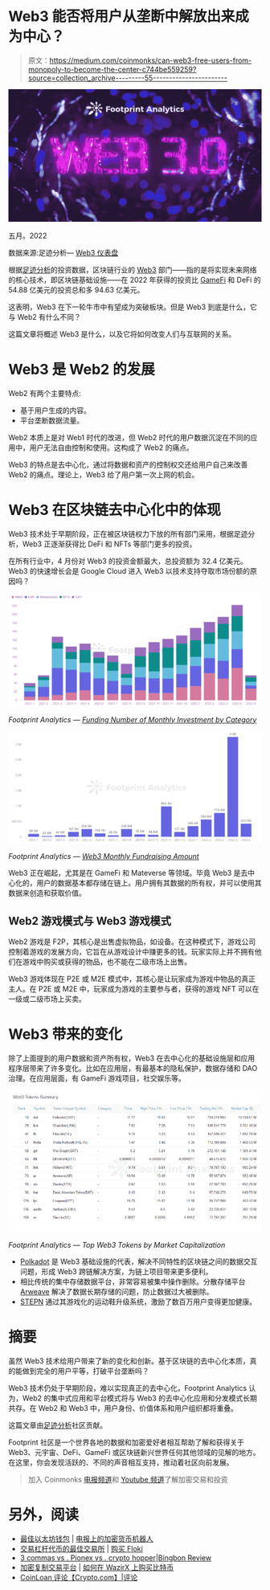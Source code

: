 # Web3 能否将用户从垄断中解放出来成为中心？

> 原文：<https://medium.com/coinmonks/can-web3-free-users-from-monopoly-to-become-the-center-c744be559259?source=collection_archive---------55----------------------->

![](img/7afb283e6b0e4068373a8db4ab207a91.png)

五月。2022

数据来源:足迹分析— [Web3 仪表盘](https://www.footprint.network/@Pierre/Web3-Tokens-Dashboard?channel=EN-255)

根据[足迹分析](https://www.footprint.network/@DamonSalvatore/Fundraising-Dashboard?channel=EN-255)的投资数据，区块链行业的 [Web3](https://cryptoslate.com/silicon-valley-employees-go-away-from-large-companies-to-web3-what-is-the-future-of-the-internet/) 部门——指的是将实现未来网络的核心技术，即区块链基础设施——在 2022 年获得的投资比 [GameFi](https://www.footprint.network/@Bond/GameFi-Overview?channel=EN-255) 和 DeFi 的 54.88 亿美元的投资总和多 94.63 亿美元。

这表明，Web3 在下一轮牛市中有望成为突破板块。但是 Web3 到底是什么，它与 Web2 有什么不同？

这篇文章将概述 Web3 是什么，以及它将如何改变人们与互联网的关系。

# Web3 是 Web2 的发展

Web2 有两个主要特点:

*   基于用户生成的内容。
*   平台垄断数据流量。

Web2 本质上是对 Web1 时代的改进，但 Web2 时代的用户数据沉淀在不同的应用中，用户无法自由控制和使用。这构成了 Web2 的痛点。

Web3 的特点是去中心化，通过将数据和资产的控制权交还给用户自己来改善 Web2 的痛点。理论上，Web3 给了用户第一次上网的机会。

# Web3 在区块链去中心化中的体现

Web3 技术处于早期阶段，正在被区块链权力下放的所有部门采用，根据足迹分析，Web3 正逐渐获得比 DeFi 和 NFTs 等部门更多的投资。

在所有行业中，4 月份对 Web3 的投资金额最大，总投资额为 32.4 亿美元。Web3 的快速增长会是 Google Cloud 进入 Web3 以技术支持夺取市场份额的原因吗？

![](img/a263c26410b6d518bf4c32a8e290cef9.png)

*Footprint Analytics —* [*Funding Number of Monthly Investment by Category*](https://www.footprint.network/chart/Funding-Number-of-Monthly-Investment-by-Category-fp-19933?channel=EN-255)

![](img/354810f1b4f6989d2bb942b8bef0564d.png)

*Footprint Analytics —* [*Web3 Monthly Fundraising Amount*](https://www.footprint.network/chart/Web3-Monthly-Fundraising-Amount-fp-20057?channel=EN-255)

Web3 正在崛起，尤其是在 GameFi 和 Mateverse 等领域。毕竟 Web3 是去中心化的，用户的数据基本都存储在链上。用户拥有其数据的所有权，并可以使用其数据来创造和获取价值。

## Web2 游戏模式与 Web3 游戏模式

Web2 游戏是 F2P，其核心是出售虚拟物品，如设备。在这种模式下，游戏公司控制着游戏的发展方向，它旨在从游戏设计中赚更多的钱。玩家实际上并不拥有他们在游戏中购买或获得的物品，也不能在二级市场上出售。

Web3 游戏体现在 P2E 或 M2E 模式中，其核心是让玩家成为游戏中物品的真正主人。在 P2E 或 M2E 中，玩家成为游戏的主要参与者，获得的游戏 NFT 可以在一级或二级市场上买卖。

# Web3 带来的变化

除了上面提到的用户数据和资产所有权，Web3 在去中心化的基础设施层和应用程序层带来了许多变化。比如在应用层，有最基本的隐私保护，数据存储和 DAO 治理。在应用层面，有 GameFi 游戏项目，社交娱乐等。

![](img/505ecb6ca696409600f314d6e219303f.png)

*Footprint Analytics — Top Web3 Tokens by Market Capitalization*

*   [Polkadot](https://cryptoslate.com/how-polkadot-dot-could-become-blockchain-3-0/) 是 Web3 基础设施的代表，解决不同特性的区块链之间的数据交互问题，形成 Web3 跨链解决方案，为链上项目带来更多便利。
*   相比传统的集中存储数据平台，非常容易被集中操作删除。分散存储平台 [Arweave](https://cryptoslate.com/intro-to-arweave-a-blockchain-cloud-storage-platform-footprint-analytics/) 解决了数据长期存储的问题，防止数据过大被删除。
*   [STEPN](https://coinrivet.com/what-is-stepn/) 通过其游戏化的运动鞋升级系统，激励了数百万用户变得更加健康。

# 摘要

虽然 Web3 技术给用户带来了新的变化和创新。基于区块链的去中心化本质，真的能做到完全的用户平等，打破平台垄断吗？

Web3 技术仍处于早期阶段，难以实现真正的去中心化，Footprint Analytics 认为，Web2 的集中式应用和平台模式将与 Web3 的去中心化应用和分发模式长期共存。在 Web2 和 Web3 中，用户身份、价值体系和用户组织都将重叠。

这篇文章由[足迹分析](https://www.footprint.network/)社区贡献。

Footprint 社区是一个世界各地的数据和加密爱好者相互帮助了解和获得关于 Web3、元宇宙、DeFi、GameFi 或区块链新兴世界任何其他领域的见解的地方。在这里，你会发现活跃的、不同的声音相互支持，推动着社区向前发展。

> 加入 Coinmonks [电报频道](https://t.me/coincodecap)和 [Youtube 频道](https://www.youtube.com/c/coinmonks/videos)了解加密交易和投资

# 另外，阅读

*   [最佳以太坊钱包](https://coincodecap.com/best-ethereum-wallets) | [电报上的加密货币机器人](https://coincodecap.com/telegram-crypto-bots)
*   [交易杠杆代币的最佳交易所](https://coincodecap.com/leveraged-token-exchanges) | [购买 Floki](https://coincodecap.com/buy-floki-inu-token)
*   [3 commas vs . Pionex vs . crypto hopper](https://coincodecap.com/3commas-vs-pionex-vs-cryptohopper)|[Bingbon Review](https://coincodecap.com/bingbon-review)
*   [加密复制交易平台](/coinmonks/top-10-crypto-copy-trading-platforms-for-beginners-d0c37c7d698c) | [如何在 WazirX 上购买比特币](/coinmonks/buy-bitcoin-on-wazirx-2d12b7989af1)
*   [CoinLoan 评论【Crypto.com】|](https://coincodecap.com/coinloan-review)[评论](/coinmonks/crypto-com-review-f143dca1f74c)
